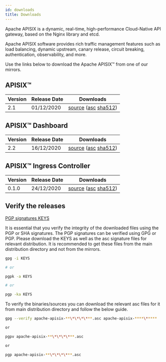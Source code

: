 ```yaml
---
id: downloads
title: Downloads
---
```

Apache APISIX is a dynamic, real-time, high-performance Cloud-Native API gateway, based on the Nginx library and etcd.

Apache APISIX software provides rich traffic management features such as load balancing, dynamic upstream, canary release, circuit breaking, authentication, observability, and more.

Use the links below to download the Apache APISIX™ from one of our mirrors.

## APISIX™

| Version | Release Date | Downloads                                                                                                                                                                                                                                                                                                             |
| ------- | ------------ | --------------------------------------------------------------------------------------------------------------------------------------------------------------------------------------------------------------------------------------------------------------------------------------------------------------------- |
| 2.1     | 01/12/2020   | [source](https://www.apache.org/dyn/closer.cgi/apisix/2.1/apache-apisix-2.1-src.tgz) ([asc](https://downloads.apache.org/apisix/2.1/apache-apisix-2.1-src.tgz.asc) [sha512](https://downloads.apache.org/apisix/2.1/apache-apisix-2.1-src.tgz.sha512))

## APISIX™ Dashboard

| Version | Release Date | Downloads                                                                                                                                                                                                                                                                                                       |
| ------- | ------------ | --------------------------------------------------------------------------------------------------------------------------------------------------------------------------------------------------------------------------------------------------------------------------------------------------------------- |
| 2.2     | 16/12/2020   | [source](https://www.apache.org/dyn/closer.cgi/apisix/apisix-dashboard-2.2/apache-apisix-dashboard-2.2-src.tgz) ([asc](https://downloads.apache.org/apisix/apisix-dashboard-2.2/apache-apisix-dashboard-2.2-src.tgz.asc) [sha512](https://downloads.apache.org/apisix/apisix-dashboard-2.2/apache-apisix-dashboard-2.2-src.tgz.sha512)) |

## APISIX™ Ingress Controller

| Version | Release Date | Downloads                                                                                                                                                                                                                                                                                                       |
| ------- | ------------ | --------------------------------------------------------------------------------------------------------------------------------------------------------------------------------------------------------------------------------------------------------------------------------------------------------------- |
| 0.1.0     | 24/12/2020   | [source](https://www.apache.org/dyn/closer.cgi/apisix/apisix-ingress-controller-0.1.0/apache-apisix-ingress-controller-0.1.0-rc2-src.tar.gz) ([asc](https://www.apache.org/dyn/closer.cgi/apisix/apisix-ingress-controller-0.1.0/apache-apisix-ingress-controller-0.1.0-rc2-src.tar.gz.asc) [sha512](https://www.apache.org/dyn/closer.cgi/apisix/apisix-ingress-controller-0.1.0/apache-apisix-ingress-controller-0.1.0-rc2-src.tar.gz.sha512)) |

## Verify the releases

[PGP signatures KEYS](https://downloads.apache.org/apisix/KEYS)

It is essential that you verify the integrity of the downloaded files using the PGP or SHA signatures. The PGP signatures can be verified using GPG or PGP. Please download the KEYS as well as the asc signature files for relevant distribution. It is recommended to get these files from the main distribution directory and not from the mirrors.

```sh
gpg -i KEYS

# or

pgpk -a KEYS

# or

pgp -ka KEYS
```

To verify the binaries/sources you can download the relevant asc files for it from main distribution directory and follow the below guide.

```sh
gpg --verify apache-apisix-**\*\*\*\***.asc apache-apisix-****\*****

or

pgpv apache-apisix-**\*\*\*\***.asc

or

pgp apache-apisix-**\*\*\*\***.asc
```
